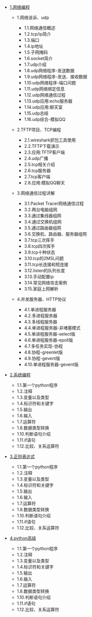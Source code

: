 - [1.网络编程](https://github.com/nacker/pythonProject/tree/master/02CoreProgramming)
    - 1.网络该诉、udp
        - 1.1.网络通信概述
	    - 1.2.tcp/ip简介
	    - 1.3.端口
	    - 1.4.ip地址
	    - 1.5.子网掩码
	    - 1.6.socket简介
	    - 1.7.udp介绍
	    - 1.8.udp网络程序-发送数据
	    - 1.9.udp网络程序-发送、接收数据
	    - 1.10.udp网络程序-端口问题
	    - 1.11.udp网络绑定信息
	    - 1.12.udp网络通信过程
	    - 1.13.udp应用:echo服务器
	    - 1.14.udp应用:聊天室
	    - 1.15.udp总结
	    - 1.16.udp综合-模拟QQ

    - 2.TFTP项目、TCP编程
        - 2.1.wireshark抓包工具使用
        - 2.2.TFTP下载演示
        - 2.3.应用:TFTP客户端
        - 2.4.udp广播
        - 2.5.tcp相关介绍
        - 2.6.tcp服务器
        - 2.7.tcp客户端
        - 2.8.应用:模拟QQ聊天

    - 3.网络通信过程详解
        - 3.1.Packet Tracer网络通信过程
        - 3.2.两台电脑组网
        - 3.3.通过集线器组网
        - 3.4.通过交换机组网
        - 3.5.通过路由器组网
        - 3.6.交换机、路由器、服务器组网
        - 3.7.tcp三次挥手
        - 3.8.tcp四次挥手
        - 3.9.tcp十种状态
        - 3.10.tcp的2MSL问题
        - 3.11.tcp长连接和短连接
        - 3.12.listen的队列长度
        - 3.13.手动配置ip
        - 3.14.常见网络攻击案例
        - 3.15.家庭上网解析

    - 4.并发服务器、HTTP协议
        - 4.1.单进程服务器
        - 4.2.多进程服务器
        - 4.3.多线程服务器
        - 4.4.单进程服务器-非堵塞模式
        - 4.5.单进程服务器-select版
        - 4.6.单进程服务器-epoll版
        - 4.7.多任务实现-协程
        - 4.8.协程-greenlet版
        - 4.9.协程-gevent版
        - 4.10.单进程服务器-gevent版

- [2.系统编程](https://github.com/nacker/phpProject/tree/master/01_Base/01)
	 - 1.1.第一个python程序
	 - 1.2.注释
	 - 1.3.变量以及类型
	 - 1.4.标识符和关键字
	 - 1.5.输出
	 - 1.6.输入
	 - 1.7.运算符
	 - 1.8.数据类型转换
	 - 1.10.判断语句介绍
	 - 1.11.if语句
	 - 1.12.比较、关系运算符

- [3.正则表达式](https://github.com/nacker/phpProject/tree/master/01_Base/01)
	 - 1.1.第一个python程序
	 - 1.2.注释
	 - 1.3.变量以及类型
	 - 1.4.标识符和关键字
	 - 1.5.输出
	 - 1.6.输入
	 - 1.7.运算符
	 - 1.8.数据类型转换
	 - 1.10.判断语句介绍
	 - 1.11.if语句
	 - 1.12.比较、关系运算符

- [4.python高级](https://github.com/nacker/phpProject/tree/master/01_Base/01)
	 - 1.1.第一个python程序
	 - 1.2.注释
	 - 1.3.变量以及类型
	 - 1.4.标识符和关键字
	 - 1.5.输出
	 - 1.6.输入
	 - 1.7.运算符
	 - 1.8.数据类型转换
	 - 1.10.判断语句介绍
	 - 1.11.if语句
	 - 1.12.比较、关系运算符